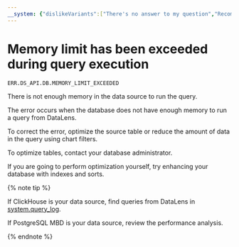 ```yaml
---
__system: {"dislikeVariants":["There's no answer to my question","Recommendations aren't helpful","Content does not match the title","Other"]}
---
```

# Memory limit has been exceeded during query execution

`ERR.DS_API.DB.MEMORY_LIMIT_EXCEEDED`

There is not enough memory in the data source to run the query.

The error occurs when the database does not have enough memory to run a query from DataLens.



To correct the error, optimize the source table or reduce the amount of data in the query using chart filters.

To optimize tables, contact your database administrator.

If you are going to perform optimization yourself, try enhancing your database with indexes and sorts.

{% note tip %}

If ClickHouse is your data source, find queries from DataLens in [system.query_log](https://clickhouse.com/docs/en/operations/system-tables/query_log/).

If PostgreSQL MBD is your data source, review the performance analysis.

{% endnote %}

